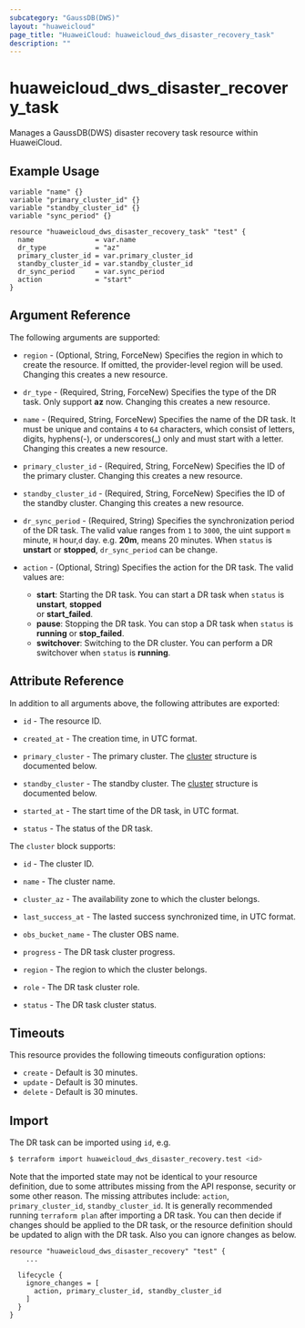 ```yaml
---
subcategory: "GaussDB(DWS)"
layout: "huaweicloud"
page_title: "HuaweiCloud: huaweicloud_dws_disaster_recovery_task"
description: ""
---
```


# huaweicloud_dws_disaster_recovery_task

Manages a GaussDB(DWS) disaster recovery task resource within HuaweiCloud.

## Example Usage

```hcl
variable "name" {}
variable "primary_cluster_id" {}
variable "standby_cluster_id" {}
variable "sync_period" {}

resource "huaweicloud_dws_disaster_recovery_task" "test" {
  name               = var.name
  dr_type            = "az"
  primary_cluster_id = var.primary_cluster_id
  standby_cluster_id = var.standby_cluster_id
  dr_sync_period     = var.sync_period
  action             = "start"
}
```

## Argument Reference

The following arguments are supported:

* `region` - (Optional, String, ForceNew) Specifies the region in which to create the resource.
  If omitted, the provider-level region will be used.
  Changing this creates a new resource.

* `dr_type` - (Required, String, ForceNew) Specifies the type of the DR task. Only support **az** now.
  Changing this creates a new resource.

* `name` - (Required, String, ForceNew) Specifies the name of the DR task. It must be unique and
  contains `4` to `64` characters, which consist of letters, digits, hyphens(-), or underscores(_) only
  and must start with a letter. Changing this creates a new resource.

* `primary_cluster_id` - (Required, String, ForceNew) Specifies the ID of the primary cluster.
  Changing this creates a new resource.

* `standby_cluster_id` - (Required, String, ForceNew) Specifies the ID of the standby cluster.
  Changing this creates a new resource.

* `dr_sync_period` - (Required, String) Specifies the synchronization period of the DR task. The valid
  value ranges from `1` to `3000`, the uint support `m` minute, `H` hour,`d` day. e.g. **20m**, means 20 minutes.
  When `status` is **unstart** or **stopped**, `dr_sync_period` can be change.

* `action` - (Optional, String) Specifies the action for the DR task. The valid values are:
  + **start**: Starting the DR task. You can start a DR task when `status` is **unstart**, **stopped**  
   or **start_failed**.
  + **pause**: Stopping the DR task. You can stop a DR task when `status` is **running** or **stop_failed**.
  + **switchover**: Switching to the DR cluster. You can perform a DR switchover when `status` is **running**.

## Attribute Reference

In addition to all arguments above, the following attributes are exported:

* `id` - The resource ID.

* `created_at` - The creation time, in UTC format.

* `primary_cluster` - The primary cluster.
  The [cluster](#attrblock_cluster) structure is documented below.

* `standby_cluster` - The standby cluster.
  The [cluster](#attrblock_cluster) structure is documented below.

* `started_at` - The start time of the DR task, in UTC format.

* `status` - The status of the DR task.

<a name="attrblock_cluster"></a>
The `cluster` block supports:

* `id` - The cluster ID.

* `name` - The cluster name.

* `cluster_az` - The availability zone to which the cluster belongs.

* `last_success_at` - The lasted success synchronized time, in UTC format.

* `obs_bucket_name` - The cluster OBS name.

* `progress` - The DR task cluster progress.

* `region` - The region to which the cluster belongs.

* `role` - The DR task cluster role.

* `status` - The DR task cluster status.

## Timeouts

This resource provides the following timeouts configuration options:

* `create` - Default is 30 minutes.
* `update` - Default is 30 minutes.
* `delete` - Default is 30 minutes.

## Import

The DR task can be imported using `id`, e.g.

```bash
$ terraform import huaweicloud_dws_disaster_recovery.test <id>
```

Note that the imported state may not be identical to your resource definition, due to some attributes missing from the
API response, security or some other reason. The missing attributes include: `action`, `primary_cluster_id`, `standby_cluster_id`.
It is generally recommended running `terraform plan` after importing a DR task.
You can then decide if changes should be applied to the DR task, or the resource definition
should be updated to align with the DR task. Also you can ignore changes as below.

```
resource "huaweicloud_dws_disaster_recovery" "test" {
    ...

  lifecycle {
    ignore_changes = [
      action, primary_cluster_id, standby_cluster_id
    ]
  }
}
```
